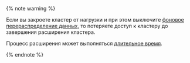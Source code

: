 {% note warning %}

Если вы закроете кластер от нагрузки и при этом выключите [фоновое перераспределение данных](../../../../managed-greenplum/concepts/expand.md#setting-delay-redistribution), то потеряете доступ к кластеру до завершения расширения кластера.

Процесс расширения может выполняться [длительное время](../../../../managed-greenplum/concepts/expand.md#duration).

{% endnote %}
